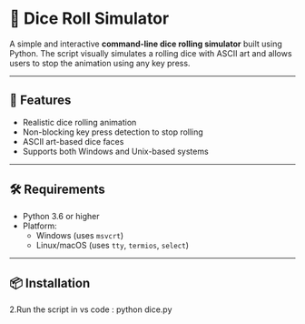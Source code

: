 # 🎲 Dice Roll Simulator

A simple and interactive **command-line dice rolling simulator** built using Python. The script visually simulates a rolling dice with ASCII art and allows users to stop the animation using any key press.

---

## 🚀 Features

- Realistic dice rolling animation
- Non-blocking key press detection to stop rolling
- ASCII art-based dice faces
- Supports both Windows and Unix-based systems

---

## 🛠 Requirements

- Python 3.6 or higher
- Platform:
  - Windows (uses `msvcrt`)
  - Linux/macOS (uses `tty`, `termios`, `select`)

---

## 📦 Installation



2.Run the script in vs code :
python dice.py
